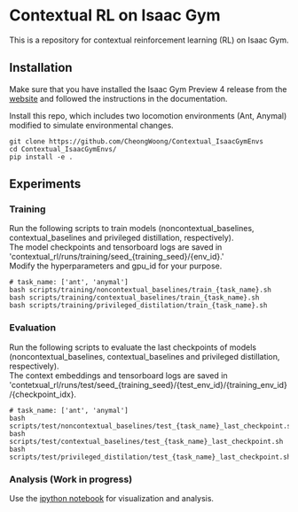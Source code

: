 # Contextual RL on Isaac Gym
This is a repository for contextual reinforcement learning (RL) on Isaac Gym.


## Installation
Make sure that you have installed the Isaac Gym Preview 4 release from the [website](https://developer.nvidia.com/isaac-gym) and followed the instructions in the documentation.

Install this repo, which includes two locomotion environments (Ant, Anymal) modified to simulate environmental changes.
```
git clone https://github.com/CheongWoong/Contextual_IsaacGymEnvs
cd Contextual_IsaacGymEnvs/
pip install -e .
```


## Experiments

### Training
Run the following scripts to train models (noncontextual_baselines, contextual_baselines and privileged distillation, respectively).  
The model checkpoints and tensorboard logs are saved in 'contextual_rl/runs/training/seed_{training_seed}/{env_id}.'  
Modify the hyperparameters and gpu_id for your purpose.
```
# task_name: ['ant', 'anymal']
bash scripts/training/noncontextual_baselines/train_{task_name}.sh
bash scripts/training/contextual_baselines/train_{task_name}.sh
bash scripts/training/privileged_distilation/train_{task_name}.sh
```

### Evaluation
Run the following scripts to evaluate the last checkpoints of models (noncontextual_baselines, contextual_baselines and privileged distillation, respectively).  
The context embeddings and tensorboard logs are saved in 'contetxual_rl/runs/test/seed_{training_seed}/{test_env_id}/{training_env_id}/{checkpoint_idx}.
```
# task_name: ['ant', 'anymal']
bash scripts/test/noncontextual_baselines/test_{task_name}_last_checkpoint.sh
bash scripts/test/contextual_baselines/test_{task_name}_last_checkpoint.sh
bash scripts/test/privileged_distilation/test_{task_name}_last_checkpoint.sh
```

### Analysis (Work in progress)

Use the [ipython notebook](https://github.com/CheongWoong/Contextual_IsaacGymEnvs/tree/main/contextual_rl/analysis/context_embedding_analysis.ipynb) for visualization and analysis.
